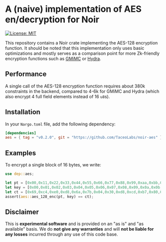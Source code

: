 # A (naive) implementation of AES en/decryption for Noir

[![License: MIT](https://img.shields.io/badge/License-MIT-yellow.svg)](https://opensource.org/licenses/MIT)

This repository contains a Noir crate implementing the AES-128 encryption function.
It should be noted that this implementation only uses basic optimizations and mostly serves as a comparison point for more Zk-friendly encryption functions such as
[GMiMC](https://github.com/TaceoLabs/noir-gmimc) or [Hydra](https://github.com/TaceoLabs/noir-hydra).

## Performance

A single call of the AES-128 encryption function requires about 380k constraints in the backend, compared to 4-6k for GMiMC and Hydra (which also encrypt 4 full field elements instead of 16 `u8`s).

## Installation

In your `Nargo.toml` file, add the following dependency:

```toml
[dependencies]
aes = { tag = "v0.2.0", git = "https://github.com/TaceoLabs/noir-aes" }
```

## Examples

To encrypt a single block of 16 bytes, we write:

```Rust
use dep::aes;

let pt = [0x00,0x11,0x22,0x33,0x44,0x55,0x66,0x77,0x88,0x99,0xaa,0xbb,0xcc,0xdd,0xee,0xff];
let key = [0x00,0x01,0x02,0x03,0x04,0x05,0x06,0x07,0x08,0x09,0x0a,0x0b,0x0c,0x0d,0x0e,0x0f];
let ct = [0x69,0xc4,0xe0,0xd8,0x6a,0x7b,0x04,0x30,0xd8,0xcd,0xb7,0x80,0x70,0xb4,0xc5,0x5a];
assert(aes::aes_128_enc(pt, key) == ct);
```

## Disclaimer

This is **experimental software** and is provided on an "as is" and "as available" basis. We do **not give any warranties** and will **not be liable for any losses** incurred through any use of this code base.
